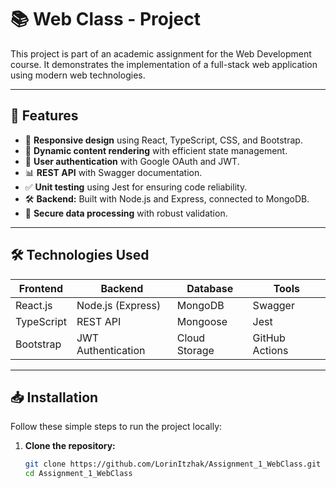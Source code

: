 # 📚  Web Class - Project

This project is part of an academic assignment for the Web Development course. It demonstrates the implementation of a full-stack web application using modern web technologies.



---

## 🚀 Features
- 📱 **Responsive design** using React, TypeScript, CSS, and Bootstrap.
- 🔄 **Dynamic content rendering** with efficient state management.
- 🔐 **User authentication** with Google OAuth and JWT.
- 📊 **REST API** with Swagger documentation.
- ✅ **Unit testing** using Jest for ensuring code reliability.
- 🛠 **Backend:** Built with Node.js and Express, connected to MongoDB.
- 📂 **Secure data processing** with robust validation.

---

## 🛠 Technologies Used

| Frontend | Backend | Database | Tools |
|----------|---------|----------|-------|
| React.js | Node.js (Express) | MongoDB | Swagger |
| TypeScript | REST API | Mongoose | Jest |
| Bootstrap | JWT Authentication | Cloud Storage | GitHub Actions |

---

## 📥 Installation

Follow these simple steps to run the project locally:

1. **Clone the repository:**
   ```bash
   git clone https://github.com/LorinItzhak/Assignment_1_WebClass.git
   cd Assignment_1_WebClass
